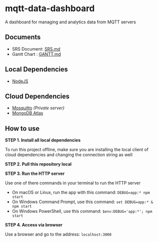 # mqtt-data-dashboard

A dashboard for managing and analytics data from MQTT servers

## Documents

* SRS Document: [SRS.md](/SRS.md)
* Gantt Chart : [GANTT.md](/GANTT.md)

## Local Dependencies

* [NodeJS](https://nodejs.org)

## Cloud Dependencies

* [Mosquitto](https://mosquitto.org/) *(Private server)*
* [MongoDB Atlas](https://www.mongodb.com/atlas)

## How to use

**STEP 1. Install all local dependencies**

To run this project offline, make sure you are installing the local client of cloud dependencies and changing the connection string as well

**STEP 2. Pull this repository local**

**STEP 3. Run the HTTP server**

Use one of there commands in your terminal to run the HTTP server

* On macOS or Linux, run the app with this command: `DEBUG=app:* npm start`
* On Windows Command Prompt, use this command: `set DEBUG=app:* & npm start`
* On Windows PowerShell, use this command: `$env:DEBUG='app:*'; npm start` 

**STEP 4. Access via browser**

Use a browser and go to the address: `localhost:3000`
